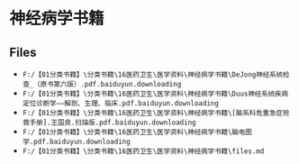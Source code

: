 # 神经病学书籍

## Files

- `F:/【01分类书籍】\分类书籍\16医药卫生\医学资料\神经病学书籍\DeJong神经系统检查_（原书第六版）.pdf.baiduyun.downloading`
- `F:/【01分类书籍】\分类书籍\16医药卫生\医学资料\神经病学书籍\Duus神经系统疾病定位诊断学——解剖、生理、临床.pdf.baiduyun.downloading`
- `F:/【01分类书籍】\分类书籍\16医药卫生\医学资料\神经病学书籍\[脑系科危重急症抢救手册].王国良.扫描版.pdf.baiduyun.downloading`
- `F:/【01分类书籍】\分类书籍\16医药卫生\医学资料\神经病学书籍\脑电图学.pdf.baiduyun.downloading`
- `F:/【01分类书籍】\分类书籍\16医药卫生\医学资料\神经病学书籍\files.md`

